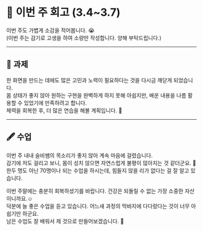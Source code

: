 # 📝 이번 주 회고 (3.4~3.7)

이번 주도 가볍게 소감을 적어봅니다. 😭  
(이번 주는 감기로 고생을 하여 소량만 작성합니다. 양해 부탁드립니다.)

---

## 📃 과제 

한 화면을 만드는 데에도 많은 고민과 노력이 필요하다는 것을 다시금 깨닫게 되었습니다.  
몸 상태가 좋지 않아 원하는 구현을 완벽하게 하지 못해 아쉽지만, 배운 내용을 나름 활용할 수 있었기에 만족하려고 합니다.  
체력을 회복한 후, 더 많은 연습을 해볼 계획입니다. 💪

---

## 🖋️ 수업 

이번 주 내내 슬비쌤의 목소리가 좋지 않아 계속 마음에 걸렸습니다.  
감기에 저도 걸리고 보니, 몸이 성치 않으면 자연스럽게 불평이 많아지는 것 같더군요. 🤧  
한두 명도 아닌 70명이나 되는 수업을 하시는데, 힘들지 않을 리가 없다는 걸 잘 알고 있습니다.  

이번 주말에는 충분히 회복하셨기를 바랍니다. 건강은 되돌릴 수 없는 가장 소중한 자산이니까요.☺️  
덕분에 늘 좋은 수업을 듣고 있습니다. 어느새 과정의 막바지에 다다랐다는 것이 너무 아쉽기만 하군요.  
남은 수업도 잘 배워서 제 것으로 만들어보겠습니다. 💊